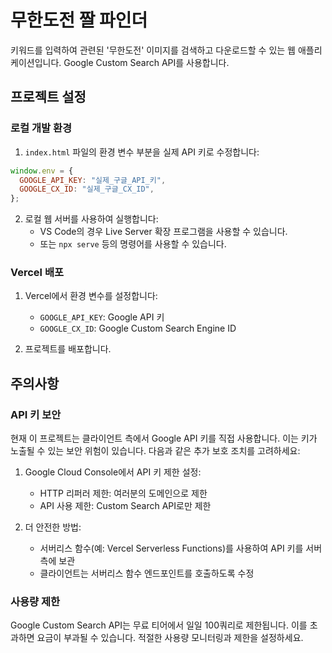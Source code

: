 # 무한도전 짤 파인더

키워드를 입력하여 관련된 '무한도전' 이미지를 검색하고 다운로드할 수 있는 웹 애플리케이션입니다. Google Custom Search API를 사용합니다.

## 프로젝트 설정

### 로컬 개발 환경

1. `index.html` 파일의 환경 변수 부분을 실제 API 키로 수정합니다:

```javascript
window.env = {
  GOOGLE_API_KEY: "실제_구글_API_키",
  GOOGLE_CX_ID: "실제_구글_CX_ID",
};
```

2. 로컬 웹 서버를 사용하여 실행합니다:
   - VS Code의 경우 Live Server 확장 프로그램을 사용할 수 있습니다.
   - 또는 `npx serve` 등의 명령어를 사용할 수 있습니다.

### Vercel 배포

1. Vercel에서 환경 변수를 설정합니다:

   - `GOOGLE_API_KEY`: Google API 키
   - `GOOGLE_CX_ID`: Google Custom Search Engine ID

2. 프로젝트를 배포합니다.

## 주의사항

### API 키 보안

현재 이 프로젝트는 클라이언트 측에서 Google API 키를 직접 사용합니다. 이는 키가 노출될 수 있는 보안 위험이 있습니다. 다음과 같은 추가 보호 조치를 고려하세요:

1. Google Cloud Console에서 API 키 제한 설정:

   - HTTP 리퍼러 제한: 여러분의 도메인으로 제한
   - API 사용 제한: Custom Search API로만 제한

2. 더 안전한 방법:
   - 서버리스 함수(예: Vercel Serverless Functions)를 사용하여 API 키를 서버 측에 보관
   - 클라이언트는 서버리스 함수 엔드포인트를 호출하도록 수정

### 사용량 제한

Google Custom Search API는 무료 티어에서 일일 100쿼리로 제한됩니다. 이를 초과하면 요금이 부과될 수 있습니다. 적절한 사용량 모니터링과 제한을 설정하세요.
